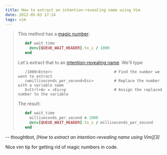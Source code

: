 ```yaml
---
title: How to extract an intention-revealing name using Vim
date: 2012-05-03 17:14
tags: vim
---
```


> This method has a [magic number][1]:
>
> ``` ruby
>    def wait_time
>      @env[QUEUE_WAIT_HEADER].to_i / 1000
>    end
> ```
>
> Let's extract that to an [intention-revealing name][2]. We'll type
>
> ``` vim
>    /1000<Enter>                           # Find the number we want to extract
>    cwmilliseconds_per_second<Esc>         # Replace the number with a variable name
>    O<Ctrl+A> = <Esc>p                     # Assign the replaced number to the variable
> ```
>
> The result:
>
> ``` ruby
>    def wait_time
>      milliseconds_per_second = 1000
>      @env[QUEUE_WAIT_HEADER].to_i / milliseconds_per_second
>    end
> ```

<div class="quote-attribution">-- thoughtbot, <cite>[How to extract an intention-revealing name using Vim][3]</cite></div>

Nice vim tip for getting rid of magic numbers in code.

[1]: http://c2.com/cgi/wiki?MagicNumber
[2]: http://c2.com/cgi/wiki?IdentifiersRevealIntent
[3]: http://robots.thoughtbot.com/post/22258289125/how-to-extract-an-intention-revealing-name-using-vim
